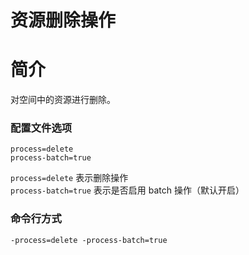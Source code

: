 # 资源删除操作

# 简介
对空间中的资源进行删除。

### 配置文件选项
```
process=delete
process-batch=true
```
`process=delete` 表示删除操作  
`process-batch=true` 表示是否启用 batch 操作（默认开启）  

### 命令行方式
```
-process=delete -process-batch=true  
```

